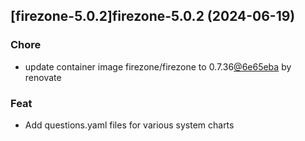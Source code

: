 

## [firezone-5.0.2]firezone-5.0.2 (2024-06-19)

### Chore



- update container image firezone/firezone to 0.7.36[@6e65eba](https://github.com/6e65eba) by renovate

### Feat



- Add questions.yaml files for various system charts